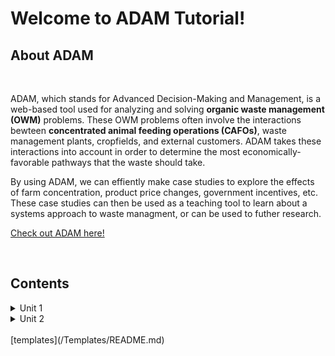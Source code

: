 # Welcome to ADAM Tutorial!

## About ADAM
<br>

 <p>
    ADAM, which stands for Advanced Decision-Making and Management, is a web-based tool used for analyzing and solving <b>organic waste management (OWM)</b> problems. These OWM problems often involve the interactions bewteen <b>concentrated animal feeding operations (CAFOs)</b>, waste management plants, cropfields, and external customers. ADAM takes these interactions into account in order to determine the most economically-favorable pathways that the waste should take.
 </p> 

 <p>
    By using ADAM, we can effiently make case studies to explore the effects of farm concentration, product price changes, government incentives, etc. These case studies can then be used as a teaching tool to learn about a systems approach to waste managment, or can be used to futher research. 
</p>

[Check out ADAM here!]([ADAM](http://54.208.179.171:8000/))

<br>

## Contents 

<details>
    <summary>Unit 1</summary>
    <ol>
        <li>Coffee</li>
        <li>Tea</li>
        <li>Milk</li>
    </ol>
</details>

<details>
<summary>Unit 2</summary>
Testing 
Testing
</details>

<br> 
[templates](/Templates/README.md)
